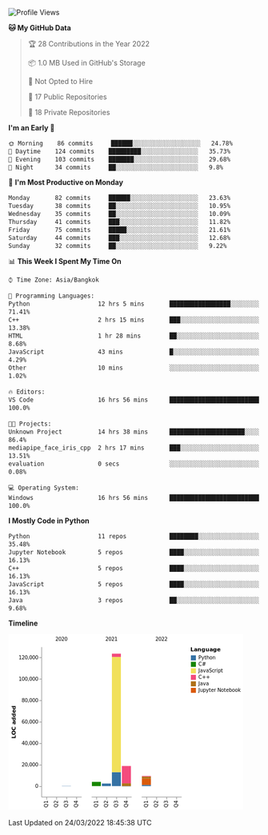<!--START_SECTION:waka-->
![Profile Views](http://img.shields.io/badge/Profile%20Views-2-blue)

**🐱 My GitHub Data** 

> 🏆 28 Contributions in the Year 2022
 > 
> 📦 1.0 MB Used in GitHub's Storage 
 > 
> 🚫 Not Opted to Hire
 > 
> 📜 17 Public Repositories 
 > 
> 🔑 18 Private Repositories  
 > 
**I'm an Early 🐤** 

```text
🌞 Morning    86 commits     ██████░░░░░░░░░░░░░░░░░░░   24.78% 
🌆 Daytime    124 commits    █████████░░░░░░░░░░░░░░░░   35.73% 
🌃 Evening    103 commits    ███████░░░░░░░░░░░░░░░░░░   29.68% 
🌙 Night      34 commits     ██░░░░░░░░░░░░░░░░░░░░░░░   9.8%

```
📅 **I'm Most Productive on Monday** 

```text
Monday       82 commits     ██████░░░░░░░░░░░░░░░░░░░   23.63% 
Tuesday      38 commits     ██░░░░░░░░░░░░░░░░░░░░░░░   10.95% 
Wednesday    35 commits     ██░░░░░░░░░░░░░░░░░░░░░░░   10.09% 
Thursday     41 commits     ███░░░░░░░░░░░░░░░░░░░░░░   11.82% 
Friday       75 commits     █████░░░░░░░░░░░░░░░░░░░░   21.61% 
Saturday     44 commits     ███░░░░░░░░░░░░░░░░░░░░░░   12.68% 
Sunday       32 commits     ██░░░░░░░░░░░░░░░░░░░░░░░   9.22%

```


📊 **This Week I Spent My Time On** 

```text
⌚︎ Time Zone: Asia/Bangkok

💬 Programming Languages: 
Python                   12 hrs 5 mins       █████████████████░░░░░░░░   71.41% 
C++                      2 hrs 15 mins       ███░░░░░░░░░░░░░░░░░░░░░░   13.38% 
HTML                     1 hr 28 mins        ██░░░░░░░░░░░░░░░░░░░░░░░   8.68% 
JavaScript               43 mins             █░░░░░░░░░░░░░░░░░░░░░░░░   4.29% 
Other                    10 mins             ░░░░░░░░░░░░░░░░░░░░░░░░░   1.02%

🔥 Editors: 
VS Code                  16 hrs 56 mins      █████████████████████████   100.0%

🐱‍💻 Projects: 
Unknown Project          14 hrs 38 mins      █████████████████████░░░░   86.4% 
mediapipe_face_iris_cpp  2 hrs 17 mins       ███░░░░░░░░░░░░░░░░░░░░░░   13.51% 
evaluation               0 secs              ░░░░░░░░░░░░░░░░░░░░░░░░░   0.08%

💻 Operating System: 
Windows                  16 hrs 56 mins      █████████████████████████   100.0%

```

**I Mostly Code in Python** 

```text
Python                   11 repos            ████████░░░░░░░░░░░░░░░░░   35.48% 
Jupyter Notebook         5 repos             ████░░░░░░░░░░░░░░░░░░░░░   16.13% 
C++                      5 repos             ████░░░░░░░░░░░░░░░░░░░░░   16.13% 
JavaScript               5 repos             ████░░░░░░░░░░░░░░░░░░░░░   16.13% 
Java                     3 repos             ██░░░░░░░░░░░░░░░░░░░░░░░   9.68%

```


**Timeline**

![Chart not found](https://raw.githubusercontent.com/pntt3011/pntt3011/main/charts/bar_graph.png) 


 Last Updated on 24/03/2022 18:45:38 UTC
<!--END_SECTION:waka-->

